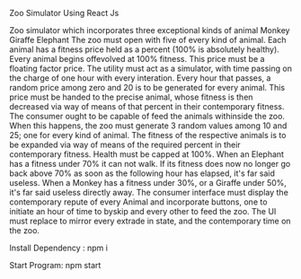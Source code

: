 
Zoo Simulator Using React Js

Zoo simulator which incorporates three exceptional kinds of animal 
 Monkey
Giraffe
Elephant
The zoo must open with five of every kind of animal. Each animal has a fitness price held as a percent (100% is absolutely healthy). 
 Every animal begins offevolved at 100% fitness. This price must be a floating factor price. The utility must act as a simulator, with time passing on the charge of one hour with every interation. Every hour that passes, a random price among zero and 20 is to be generated for every animal. This price must be handed to the precise animal, whose fitness is then decreased via way of means of that percent in their contemporary fitness. 
 The consumer ought to be capable of feed the animals withinside the zoo. When this happens, the zoo must generate 3 random values among 10 and 25; one for every kind of animal. The fitness of the respective animals is to be expanded via way of means of the required percent in their contemporary fitness. Health must be capped at 100%. 
 When an Elephant has a fitness under 70% it can not walk. If its fitness does now no longer go back above 70% as soon as the following hour has elapsed, it's far said useless. When a Monkey has a fitness under 30%, or a Giraffe under 50%, it's far said useless directly away. 
 The consumer interface must display the contemporary repute of every Animal and incorporate  buttons, one to initiate an hour of time to byskip and every other to feed the zoo. The UI must replace to mirror every extrade in state, and the contemporary time on the zoo.

Install Dependency :  npm i

 Start Program:
    npm start

